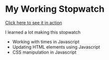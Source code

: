 <h1>My Working Stopwatch</h1>

<a href="https://codepen.io/danjcooper/full/JjXwgJM">Click here to see it in action</a>

<p>I learned a lot making this stopwatch</p>
<ul>
<li>Working with times in Javascript</li>
<li>Updating HTML elements using Javascript</li>
<li>CSS manipulation in Javascript</li>
</ul>
